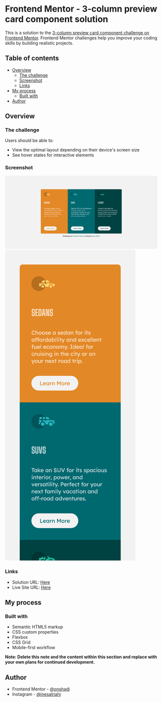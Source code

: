 # Frontend Mentor - 3-column preview card component solution

This is a solution to the [3-column preview card component challenge on Frontend Mentor](https://www.frontendmentor.io/challenges/3column-preview-card-component-pH92eAR2-). Frontend Mentor challenges help you improve your coding skills by building realistic projects. 

## Table of contents

- [Overview](#overview)
  - [The challenge](#the-challenge)
  - [Screenshot](#screenshot)
  - [Links](#links)
- [My process](#my-process)
  - [Built with](#built-with)
- [Author](#author)

## Overview

### The challenge

Users should be able to:

- View the optimal layout depending on their device's screen size
- See hover states for interactive elements

### Screenshot

![](./screenshots/1.png)
![](./screenshots/2.png)

### Links

- Solution URL: [Here](https://your-solution-url.com)
- Live Site URL: [Here](https://inesriahi.github.io/3-column-card)

## My process

### Built with

- Semantic HTML5 markup
- CSS custom properties
- Flexbox
- CSS Grid
- Mobile-first workflow


**Note: Delete this note and the content within this section and replace with your own plans for continued development.**


## Author

- Frontend Mentor - [@onshadi](https://www.frontendmentor.io/profile/onshadi)
- Instagram - [@inesalriahi](https://www.instagram.com/inesalriahi)

